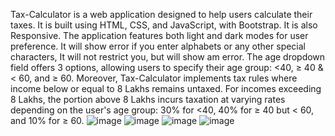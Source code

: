 Tax-Calculator is a web application designed to help users calculate their taxes. It is built using HTML, CSS, and JavaScript, with Bootstrap. It is also Responsive. The application features both light and dark modes for user preference.
It will show error if you enter alphabets or any other special characters, It will not restrict you, but will show am error.
The age dropdown field offers 3 options, allowing users to specify their age group: <40, ≥ 40 & < 60, and ≥ 60. Moreover, Tax-Calculator implements tax rules where income below or equal to 8 Lakhs remains untaxed. For incomes exceeding 8 Lakhs, the portion above 8 Lakhs incurs taxation at varying rates depending on the user's age group: 30% for <40, 40% for ≥ 40 but < 60, and 10% for ≥ 60.
![image](https://github.com/VamikaSheel/Tax-Calculator/assets/43423469/7046af9c-3319-4238-8346-81eba447906c)
![image](https://github.com/VamikaSheel/Tax-Calculator/assets/43423469/b8b994e5-150b-42f7-8d41-efdd0946b120)
![image](https://github.com/VamikaSheel/Tax-Calculator/assets/43423469/491497f8-68d5-491d-ae2c-4b3b5eb30ded)
![image](https://github.com/VamikaSheel/Tax-Calculator/assets/43423469/3fdaeb98-1c31-4ba0-b79d-49ec27c9ef65)
